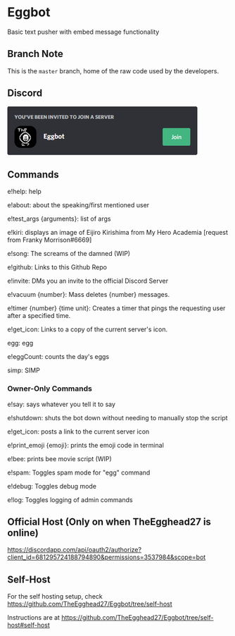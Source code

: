 # Eggbot
Basic text pusher with embed message functionality

## Branch Note
This is the `master` branch, home of the raw code used by the developers.

## Discord
[![Server Invite](invite.png)](https://discord.gg/rTfkdvX)

## Commands
e!help: help

e!about: about the speaking/first mentioned user

e!test_args {arguments}: list of args

e!kiri: displays an image of Eijiro Kirishima from My Hero Academia [request from Franky Morrison#6669]

e!song: The screams of the damned (WIP)

e!github: Links to this Github Repo

e!invite: DMs you an invite to the official Discord Server

e!vacuum {number}: Mass deletes {number} messages. 

e!timer {number} {time unit}: Creates a timer that pings the requesting user after a specified time.

e!get_icon: Links to a copy of the current server's icon.

egg: egg

e!eggCount: counts the day's eggs

simp: SIMP

### Owner-Only Commands

e!say: says whatever you tell it to say

e!shutdown: shuts the bot down without needing to manually stop the script

e!get_icon: posts a link to the current server icon

e!print_emoji {emoji}: prints the emoji code in terminal

e!bee: prints bee movie script (WIP)

e!spam: Toggles spam mode for "egg" command

e!debug: Toggles debug mode

e!log: Toggles logging of admin commands

## Official Host (Only on when TheEgghead27 is online)
https://discordapp.com/api/oauth2/authorize?client_id=681295724188794890&permissions=3537984&scope=bot

## Self-Host
For the self hosting setup, check https://github.com/TheEgghead27/Eggbot/tree/self-host

Instructions are at https://github.com/TheEgghead27/Eggbot/tree/self-host#self-host
